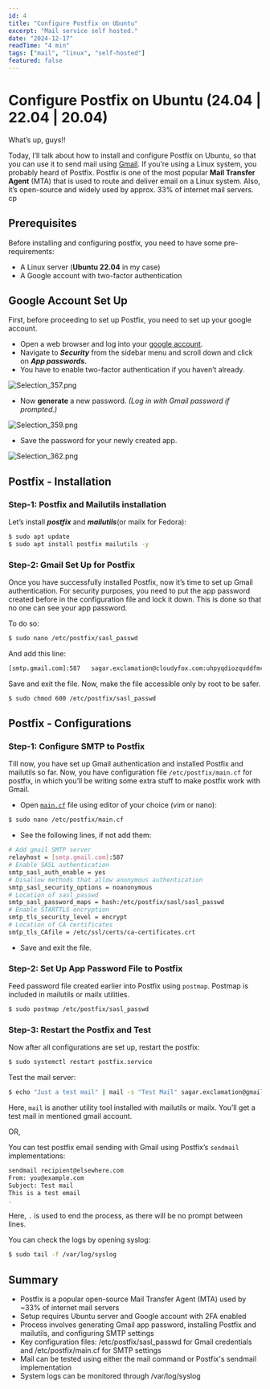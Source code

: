 ```yaml
---
id: 4
title: "Configure Postfix on Ubuntu"
excerpt: "Mail service self hosted."
date: "2024-12-17"
readTime: "4 min"
tags: ["mail", "linux", "self-hosted"]
featured: false
---
```


# Configure Postfix on Ubuntu (24.04 | 22.04 | 20.04)

What’s up, guys!!

Today, I’ll talk about how to install and configure Postfix on Ubuntu, so that you can use it to send mail using [Gmail](https://gmail.com/). If you’re using a Linux system, you probably heard of Postfix. Postfix is one of the most popular **Mail Transfer Agent** (MTA) that is used to route and deliver email on a Linux system. Also, it’s open-source and widely used by approx. 33% of internet mail servers.
cp
## Prerequisites

Before installing and configuring postfix, you need to have some pre-requirements:

- A Linux server (**Ubuntu 22.04** in my case)
- A Google account with two-factor authentication

## Google Account Set Up

First, before proceeding to set up Postfix, you need to set up your google account.

- Open a web browser and log into your [google account](https://myaccount.google.com/).
- Navigate to ***Security*** from the sidebar menu and scroll down and click on ***App passwords.***
- You have to enable two-factor authentication if you haven’t already.

![Selection_357.png](Configure%20Postfix%20on%20Ubuntu%20(24%2004%2022%2004%2020%2004)%2029208bba09f644d7abda262465e424a4/Selection_357.png)

- Now **generate** a new password. *(Log in with Gmail password if prompted.)*

![Selection_359.png](Configure%20Postfix%20on%20Ubuntu%20(24%2004%2022%2004%2020%2004)%2029208bba09f644d7abda262465e424a4/Selection_359.png)

- Save the password for your newly created app.

![Selection_362.png](Configure%20Postfix%20on%20Ubuntu%20(24%2004%2022%2004%2020%2004)%2029208bba09f644d7abda262465e424a4/Selection_362.png)

## Postfix - Installation

### Step-1: Postfix and Mailutils installation

Let’s install ***postfix*** and ***mailutils***(or mailx for Fedora):

```bash
$ sudo apt update
$ sudo apt install postfix mailutils -y
```

### Step-2: Gmail Set Up for Postfix

Once you have successfully installed Postfix, now it’s time to set up Gmail authentication. For security purposes, you need to put the app password created before in the configuration file and lock it down. This is done so that no one can see your app password. 

To do so:

```bash
$ sudo nano /etc/postfix/sasl_passwd
```

And add this line:

```bash
[smtp.gmail.com]:587   sagar.exclamation@cloudyfox.com:uhpyqdiozquddfmc
```

Save and exit the file. Now, make the file accessible only by root to be safer.

```bash
$ sudo chmod 600 /etc/postfix/sasl_passwd
```

## Postfix - Configurations

### Step-1: Configure SMTP to Postfix

Till now, you have set up Gmail authentication and installed Postfix and mailutils so far. Now, you have configuration file `/etc/postfix/main.cf` for postfix, in which you’ll be writing some extra stuff to make postfix work with Gmail.

- Open [`main.cf`](http://main.cf) file using editor of your choice (vim or nano):

```bash
$ sudo nano /etc/postfix/main.cf
```

- See the following lines, if not add them:

```bash
# Add gmail SMTP server
relayhost = [smtp.gmail.com]:587
# Enable SASL authentication
smtp_sasl_auth_enable = yes
# Disallow methods that allow anonymous authentication
smtp_sasl_security_options = noanonymous
# Location of sasl_passwd
smtp_sasl_password_maps = hash:/etc/postfix/sasl/sasl_passwd
# Enable STARTTLS encryption
smtp_tls_security_level = encrypt
# Location of CA certificates
smtp_tls_CAfile = /etc/ssl/certs/ca-certificates.crt
```

- Save and exit the file.

### Step-2: Set Up App Password File to Postfix

Feed password file created earlier into Postfix using `postmap`. Postmap is included in mailutils or mailx utilities.

 

```bash
$ sudo postmap /etc/postfix/sasl_passwd
```

### Step-3: Restart the Postfix and Test

Now after all configurations are set up, restart the postfix:

```bash
$ sudo systemctl restart postfix.service
```

Test the mail server:

```bash
$ echo "Just a test mail" | mail -s "Test Mail" sagar.exclamation@gmail.com
```

Here, `mail` is another utility tool installed with mailutils or mailx. You’ll get a test mail in mentioned gmail account.

OR, 

You can test postfix email sending with Gmail using Postfix’s `sendmail` implementations:

```bash
sendmail recipient@elsewhere.com
From: you@example.com
Subject: Test mail
This is a test email
.
```

Here, `.` is used to end the process, as there will be no prompt between lines.

You can check the logs by opening syslog:

```bash
$ sudo tail -f /var/log/syslog
```

## Summary

- Postfix is a popular open-source Mail Transfer Agent (MTA) used by ~33% of internet mail servers
- Setup requires Ubuntu server and Google account with 2FA enabled
- Process involves generating Gmail app password, installing Postfix and mailutils, and configuring SMTP settings
- Key configuration files: /etc/postfix/sasl_passwd for Gmail credentials and /etc/postfix/main.cf for SMTP settings
- Mail can be tested using either the mail command or Postfix's sendmail implementation
- System logs can be monitored through /var/log/syslog
